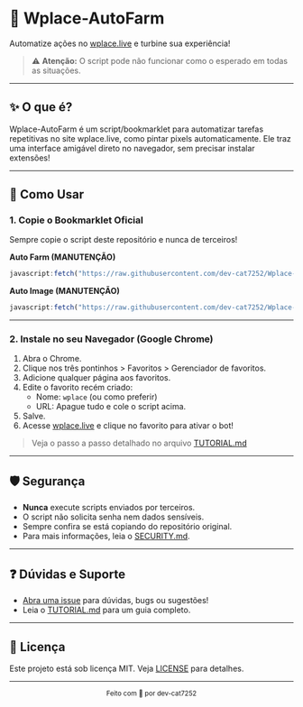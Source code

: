 #  🎨 Wplace-AutoFarm

Automatize ações no [wplace.live](https://wplace.live) e turbine sua experiência!  
> ⚠️ **Atenção:** O script pode não funcionar como o esperado em todas as situações.

---

## ✨ O que é?

Wplace-AutoFarm é um script/bookmarklet para automatizar tarefas repetitivas no site wplace.live, como pintar pixels automaticamente. Ele traz uma interface amigável direto no navegador, sem precisar instalar extensões!

---

## 🚀 Como Usar

### 1. Copie o Bookmarklet Oficial

Sempre copie o script deste repositório e nunca de terceiros!

**Auto Farm (MANUTENÇÃO)**
```javascript
javascript:fetch("https://raw.githubusercontent.com/dev-cat7252/Wplace-AutoFarm/refs/heads/main/AutoFarm.js").then(t=>t.text()).then(eval);
```
**Auto Image (MANUTENÇÃO)**
```javascript
javascript:fetch("https://raw.githubusercontent.com/dev-cat7252/Wplace-Script/refs/heads/main/AutoImage.js").then(t=>t.text()).then(eval);
```
---

### 2. Instale no seu Navegador (Google Chrome)

1. Abra o Chrome.
2. Clique nos três pontinhos > Favoritos > Gerenciador de favoritos.
3. Adicione qualquer página aos favoritos.
4. Edite o favorito recém criado:
    - Nome: `wplace` (ou como preferir)
    - URL: Apague tudo e cole o script acima.
5. Salve.
6. Acesse [wplace.live](https://wplace.live) e clique no favorito para ativar o bot!

> Veja o passo a passo detalhado no arquivo [TUTORIAL.md](./TUTORIAL.md)

---

## 🛡️ Segurança

- **Nunca** execute scripts enviados por terceiros.
- O script não solicita senha nem dados sensíveis.
- Sempre confira se está copiando do repositório original.
- Para mais informações, leia o [SECURITY.md](./SECURITY.md).

---

## ❓ Dúvidas e Suporte

- [Abra uma issue](https://github.com/dev-cat7252/Wplace-AutoFarm/issues) para dúvidas, bugs ou sugestões!
- Leia o [TUTORIAL.md](./TUTORIAL.md) para um guia completo.

---

## 📄 Licença

Este projeto está sob licença MIT. Veja [LICENSE](./LICENSE) para detalhes.

---

<div align="center"><sub>Feito com 💜 por dev-cat7252</sub></div>
